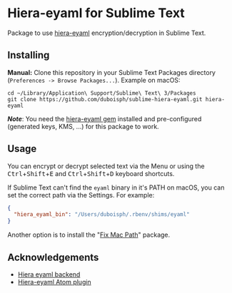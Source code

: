 # Hiera-eyaml for Sublime Text

Package to use [hiera-eyaml](https://github.com/TomPoulton/hiera-eyaml) encryption/decryption in Sublime Text.

## Installing

<!--**Package Control:** The easiest way to install Hiera-eyaml is through [Package Control](https://packagecontrol.io). Search for "[Hiera-eyaml](https://packagecontrol.io/packages/Hiera-eyaml)".-->

**Manual:** Clone this repository in your Sublime Text Packages directory (`Preferences -> Browse Packages...`). Example on macOS:

```shell
cd ~/Library/Application\ Support/Sublime\ Text\ 3/Packages
git clone https://github.com/duboisph/sublime-hiera-eyaml.git hiera-eyaml
```

***Note***: You need the [hiera-eyaml gem](https://github.com/TomPoulton/hiera-eyaml) installed and pre-configured (generated keys, KMS, ...) for this package to work.

## Usage

You can encrypt or decrypt selected text via the Menu or using the <kbd>Ctrl</kbd>+<kbd>Shift</kbd>+<kbd>E</kbd> and <kbd>Ctrl</kbd>+<kbd>Shift</kbd>+<kbd>D</kbd> keyboard shortcuts.

If Sublime Text can't find the `eyaml` binary in it's PATH on macOS, you can set the correct path via the Settings. For example:

```json
{
  "hiera_eyaml_bin": "/Users/duboisph/.rbenv/shims/eyaml"
}
```

Another option is to install the "[Fix Mac Path](https://github.com/int3h/SublimeFixMacPath)" package.

## Acknowledgements

- [Hiera eyaml backend](https://github.com/TomPoulton/hiera-eyaml)
- [Hiera-eyaml Atom plugin](https://github.com/jpohjolainen/atom-hiera-eyaml)
